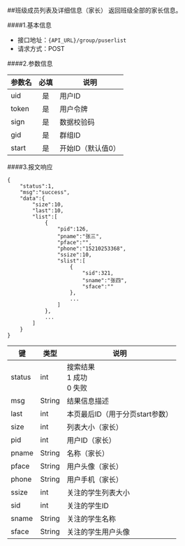 ##班级成员列表及详细信息（家长）
返回班级全部的家长信息。

####1.基本信息
- 接口地址：`{API_URL}/group/puserlist` 
- 请求方式：POST


####2.参数信息  

| 参数名    | 必填      | 说明      |
| -------   |:-------:  |--------   |
| uid       | 是        | 用户ID    |
| token     | 是        | 用户令牌  |
| sign      | 是        | 数据校验码|
| gid       | 是        | 群组ID    |
| start     | 是        | 开始ID（默认值0）    |

####3.报文响应

```
{
	"status":1,
	"msg":"success",
	"data":{
		"size":10,
		"last":10,
		"list":[
			{
				"pid":126,
				"pname":"张三",
				"pface":"",
				"phone":"15210253368",
				"ssize":10,
				"slist":[
					{
						"sid":321,
						"sname":"张四",
						"sface":""
					},
					...
				]
			},
			...
		]
	}
}
```

|键      |类型  |说明  |
|--------|------|------|
|status  |int   |搜索结果<br>1 成功<br>0 失败|
|msg     |String|结果信息描述|
|last    |int   |本页最后ID（用于分页start参数）|
|size    |int   |列表大小（家长）|
|pid     |int   |用户ID（家长）  |
|pname   |String|名称（家长）    |
|pface   |String|用户头像（家长）|
|phone   |String|用户手机（家长）|
|ssize   |int   |关注的学生列表大小|
|sid     |int   |关注的学生ID    |
|sname   |String|关注的学生名称    |
|sface   |String|关注的学生用户头像|
